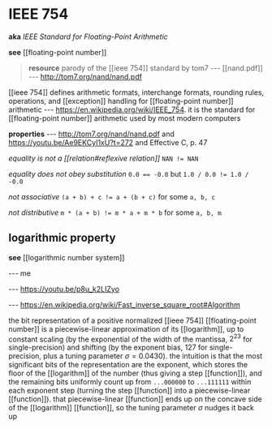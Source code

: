 # IEEE 754

**aka** _IEEE Standard for Floating-Point Arithmetic_

**see** [[floating-point number]]

> **resource** parody of the [[ieee 754]] standard by tom7 --- [[nand.pdf]] --- <http://tom7.org/nand/nand.pdf>

[[ieee 754]] defines arithmetic formats, interchange formats, rounding rules, operations, and [[exception]] handling for [[floating-point number]] arithmetic --- <https://en.wikipedia.org/wiki/IEEE_754>. it is the standard for [[floating-point number]] arithmetic used by most modern computers

**properties** --- <http://tom7.org/nand/nand.pdf> and <https://youtu.be/Ae9EKCyI1xU?t=272> and Effective C, p. 47

_equality is not a [[relation#reflexive relation]]_ `NAN != NAN`

_equality does not obey substitution_ `0.0 == -0.0` but `1.0 / 0.0 != 1.0 / -0.0`

_not associative_ `(a + b) + c != a + (b + c)` for some `a, b, c`

_not distributive_ `m * (a + b) != m * a + m * b` for some `a, b, m`

## logarithmic property

**see** [[logarithmic number system]]

--- me

--- <https://youtu.be/p8u_k2LIZyo>

--- <https://en.wikipedia.org/wiki/Fast_inverse_square_root#Algorithm>

the bit representation of a positive normalized [[ieee 754]] [[floating-point number]] is a piecewise-linear approximation of its [[logarithm]], up to constant scaling (by the exponential of the width of the mantissa, $2^{23}$ for single-precision) and shifting (by the exponent bias, $127$ for single-precision, plus a tuning parameter $\sigma = 0.0430$). the intuition is that the most significant bits of the representation are the exponent, which stores the floor of the [[logarithm]] of the number (thus giving a step [[function]]), and the remaining bits uniformly count up from `...000000` to `...111111` within each exponent step (turning the step [[function]] into a piecewise-linear [[function]]). that piecewise-linear [[function]] ends up on the concave side of the [[logarithm]] [[function]], so the tuning parameter $\sigma$ nudges it back up
